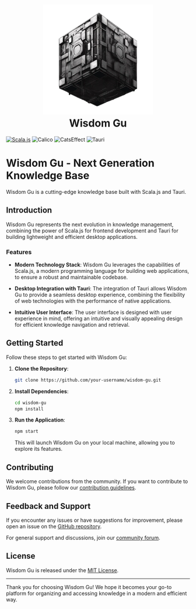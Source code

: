 <h1 align="center">
  <br>
  <img height="300" src="https://github.com/cyz1901/WisdomGu/blob/main/public/welcome.png?raw=true"> <br>
    Wisdom Gu
<br>
</h1>

[![Scala.js](https://www.scala-js.org/assets/badges/scalajs-1.13.0.svg)](https://www.scala-js.org)
![Calico](https://img.shields.io/badge/calico-0.2.1-blue)
![CatsEffect](https://img.shields.io/badge/cats-effect-3.5.2-blue)
![Tauri](https://img.shields.io/badge/Tauri-2.0.0-blue?logo=tauri)

# Wisdom Gu - Next Generation Knowledge Base

Wisdom Gu is a cutting-edge knowledge base built with Scala.js and Tauri.

## Introduction

Wisdom Gu represents the next evolution in knowledge management, combining the power of Scala.js for frontend development and Tauri for building lightweight and efficient desktop applications.

### Features

- **Modern Technology Stack**: Wisdom Gu leverages the capabilities of Scala.js, a modern programming language for building web applications, to ensure a robust and maintainable codebase.

- **Desktop Integration with Tauri**: The integration of Tauri allows Wisdom Gu to provide a seamless desktop experience, combining the flexibility of web technologies with the performance of native applications.

- **Intuitive User Interface**: The user interface is designed with user experience in mind, offering an intuitive and visually appealing design for efficient knowledge navigation and retrieval.

## Getting Started

Follow these steps to get started with Wisdom Gu:

1. **Clone the Repository**:
   ```bash
   git clone https://github.com/your-username/wisdom-gu.git
   ```

2. **Install Dependencies**:
   ```bash
   cd wisdom-gu
   npm install
   ```

3. **Run the Application**:
   ```bash
   npm start
   ```

   This will launch Wisdom Gu on your local machine, allowing you to explore its features.

## Contributing

We welcome contributions from the community. If you want to contribute to Wisdom Gu, please follow our [contribution guidelines](CONTRIBUTING.md).

## Feedback and Support

If you encounter any issues or have suggestions for improvement, please open an issue on the [GitHub repository](https://github.com/your-username/wisdom-gu/issues).

For general support and discussions, join our [community forum](https://forum.wisdom-gu.com).

## License

Wisdom Gu is released under the [MIT License](LICENSE).

---

Thank you for choosing Wisdom Gu! We hope it becomes your go-to platform for organizing and accessing knowledge in a modern and efficient way.